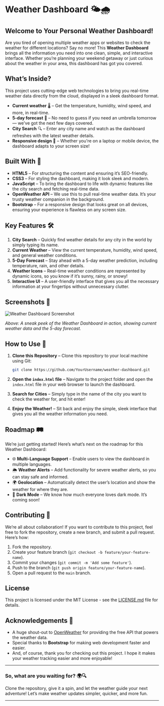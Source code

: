 # **Weather Dashboard** 🌤️🌧️

## Welcome to Your Personal Weather Dashboard!

Are you tired of opening multiple weather apps or websites to check the weather for different locations? Say no more! This **Weather Dashboard** brings all the information you need into one clean, simple, and interactive interface. Whether you’re planning your weekend getaway or just curious about the weather in your area, this dashboard has got you covered.

## What’s Inside?

This project uses cutting-edge web technologies to bring you real-time weather data directly from the cloud, displayed in a sleek dashboard format.

- **Current weather** 🌡️ – Get the temperature, humidity, wind speed, and more, in real-time.
- **5-day forecast** 📅 – No need to guess if you need an umbrella tomorrow — we've got the next few days covered.
- **City Search** 🔍 – Enter any city name and watch as the dashboard refreshes with the latest weather details.
- **Responsive design** 📱 – Whether you're on a laptop or mobile device, the dashboard adapts to your screen size!

## Built With 🚀

- **HTML5** – For structuring the content and ensuring it’s SEO-friendly.
- **CSS3** – For styling the dashboard, making it look sleek and modern.
- **JavaScript** – To bring the dashboard to life with dynamic features like the city search and fetching real-time data.
- **OpenWeather API** – We use this to pull real-time weather data. It’s your trusty weather companion in the background.
- **Bootstrap** – For a responsive design that looks great on all devices, ensuring your experience is flawless on any screen size.

## Key Features 🛠️

1. **City Search** – Quickly find weather details for any city in the world by simply typing its name.
2. **Current Weather** – View the current temperature, humidity, wind speed, and general weather conditions.
3. **5-Day Forecast** – Stay ahead with a 5-day weather prediction, including temperature, rain, and other details.
4. **Weather Icons** – Real-time weather conditions are represented by dynamic icons, so you know if it’s sunny, rainy, or snowy!
5. **Interactive UI** – A user-friendly interface that gives you all the necessary information at your fingertips without unnecessary clutter.

## Screenshots 📸

![Weather Dashboard Screenshot](screenshot.png)

_Above: A sneak peek of the Weather Dashboard in action, showing current weather data and the 5-day forecast._

## How to Use 📝

1. **Clone this Repository** – Clone this repository to your local machine using Git:
   
   ```bash
   git clone https://github.com/YourUsername/weather-dashboard.git
   ```

2. **Open the `index.html` file** – Navigate to the project folder and open the `index.html` file in your web browser to launch the dashboard.

3. **Search for Cities** – Simply type in the name of the city you want to check the weather for, and hit enter!

4. **Enjoy the Weather!** – Sit back and enjoy the simple, sleek interface that gives you all the weather information you need.

## Roadmap 🛤️

We’re just getting started! Here’s what’s next on the roadmap for this Weather Dashboard:

- 🌐 **Multi-Language Support** – Enable users to view the dashboard in multiple languages.
- 🌦️ **Weather Alerts** – Add functionality for severe weather alerts, so you can stay safe and informed.
- 🌍 **Geolocation** – Automatically detect the user’s location and show the weather for where they are.
- 🖤 **Dark Mode** – We know how much everyone loves dark mode. It’s coming soon!

## Contributing 🤝

We’re all about collaboration! If you want to contribute to this project, feel free to fork the repository, create a new branch, and submit a pull request. Here’s how:

1. Fork the repository.
2. Create your feature branch (`git checkout -b feature/your-feature-name`).
3. Commit your changes (`git commit -m 'Add some feature'`).
4. Push to the branch (`git push origin feature/your-feature-name`).
5. Open a pull request to the `main` branch.

## License

This project is licensed under the MIT License - see the [LICENSE.md](LICENSE.md) file for details.



## Acknowledgements 🙏

- A huge shout-out to [OpenWeather](https://openweathermap.org/) for providing the free API that powers the weather data.
- Special thanks to **Bootstrap** for making web development faster and easier.
- And, of course, thank you for checking out this project. I hope it makes your weather tracking easier and more enjoyable!

---

### So, what are you waiting for? 🌍🔍

Clone the repository, give it a spin, and let the weather guide your next adventure! Let’s make weather updates simpler, quicker, and more fun.

---
